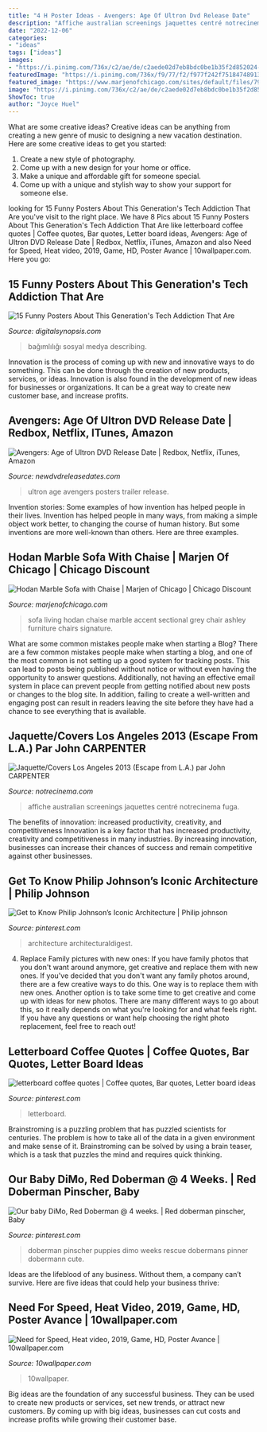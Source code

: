 ```yaml
---
title: "4 H Poster Ideas - Avengers: Age Of Ultron Dvd Release Date"
description: "Affiche australian screenings jaquettes centré notrecinema fuga"
date: "2022-12-06"
categories:
- "ideas"
tags: ["ideas"]
images:
- "https://i.pinimg.com/736x/c2/ae/de/c2aede02d7eb8bdc0be1b35f2d852024--judah-doberman-pinscher.jpg"
featuredImage: "https://i.pinimg.com/736x/f9/77/f2/f977f242f75184748913cae79f1394c4.jpg"
featured_image: "https://www.marjenofchicago.com/sites/default/files/79700-18-21-11-T-C.jpg"
image: "https://i.pinimg.com/736x/c2/ae/de/c2aede02d7eb8bdc0be1b35f2d852024--judah-doberman-pinscher.jpg"
ShowToc: true
author: "Joyce Huel"
---
```



What are some creative ideas?
Creative ideas can be anything from creating a new genre of music to designing a new vacation destination. Here are some creative ideas to get you started: 
1. Create a new style of photography.
2. Come up with a new design for your home or office.
3. Make a unique and affordable gift for someone special.
4. Come up with a unique and stylish way to show your support for someone else.

	

		
looking for 15 Funny Posters About This Generation&#039;s Tech Addiction That Are you've visit to the right place. We have 8 Pics about 15 Funny Posters About This Generation&#039;s Tech Addiction That Are like letterboard coffee quotes | Coffee quotes, Bar quotes, Letter board ideas, Avengers: Age of Ultron DVD Release Date | Redbox, Netflix, iTunes, Amazon and also Need for Speed, Heat video, 2019, Game, HD, Poster Avance | 10wallpaper.com. Here you go:
		
    
## 15 Funny Posters About This Generation&#039;s Tech Addiction That Are

<img loading=lazy src="https://digitalsynopsis.com/wp-content/uploads/2015/03/this-generation-technology-internet-addiction-posters-2.jpg" onerror="this.onerror=null;this.src='https://tse4.mm.bing.net/th?id=OIP.PE7uyfxohghUzh8ecA6PQwHaKY&amp;pid=15.1';" alt="15 Funny Posters About This Generation&#039;s Tech Addiction That Are">

_Source: digitalsynopsis.com_

>bağımlılığı sosyal medya describing. 

	

Innovation is the process of coming up with new and innovative ways to do something. This can be done through the creation of new products, services, or ideas. Innovation is also found in the development of new ideas for businesses or organizations. It can be a great way to create new customer base, and increase profits.

    
## Avengers: Age Of Ultron DVD Release Date | Redbox, Netflix, ITunes, Amazon

<img loading=lazy src="http://www.newdvdreleasedates.com/images/posters/large/avengers-age-of-ultron-2015-20.jpg" onerror="this.onerror=null;this.src='https://tse3.mm.bing.net/th?id=OIP.7-i9kLQE4QiCA6feRMX4KgHaKz&amp;pid=15.1';" alt="Avengers: Age of Ultron DVD Release Date | Redbox, Netflix, iTunes, Amazon">

_Source: newdvdreleasedates.com_

>ultron age avengers posters trailer release. 

	

Invention stories: Some examples of how invention has helped people in their lives.
Invention has helped people in many ways, from making a simple object work better, to changing the course of human history. But some inventions are more well-known than others. Here are three examples.

    
## Hodan Marble Sofa With Chaise | Marjen Of Chicago | Chicago Discount

<img loading=lazy src="https://www.marjenofchicago.com/sites/default/files/79700-18-21-11-T-C.jpg" onerror="this.onerror=null;this.src='https://tse2.mm.bing.net/th?id=OIP.dspQwRbOtvH-um-l6Zc44AHaF7&amp;pid=15.1';" alt="Hodan Marble Sofa with Chaise | Marjen of Chicago | Chicago Discount">

_Source: marjenofchicago.com_

>sofa living hodan chaise marble accent sectional grey chair ashley furniture chairs signature. 

	

What are some common mistakes people make when starting a Blog?
There are a few common mistakes people make when starting a blog, and one of the most common is not setting up a good system for tracking posts. This can lead to posts being published without notice or without even having the opportunity to answer questions. Additionally, not having an effective email system in place can prevent people from getting notified about new posts or changes to the blog site. In addition, failing to create a well-written and engaging post can result in readers leaving the site before they have had a chance to see everything that is available.

    
## Jaquette/Covers Los Angeles 2013 (Escape From L.A.) Par John CARPENTER

<img loading=lazy src="https://www.notrecinema.com/images/cache/los-angeles-2013-affiche_275059_6402.jpg" onerror="this.onerror=null;this.src='https://tse2.mm.bing.net/th?id=OIP.3122CHwgE9RIDy62HIzosgHaLo&amp;pid=15.1';" alt="Jaquette/Covers Los Angeles 2013 (Escape from L.A.) par John CARPENTER">

_Source: notrecinema.com_

>affiche australian screenings jaquettes centré notrecinema fuga. 

	

The benefits of innovation: increased productivity, creativity, and competitiveness
Innovation is a key factor that has increased productivity, creativity and competitiveness in many industries. By increasing innovation, businesses can increase their chances of success and remain competitive against other businesses.

    
## Get To Know Philip Johnson’s Iconic Architecture | Philip Johnson

<img loading=lazy src="https://i.pinimg.com/736x/06/51/c6/0651c696a69d013dbec5060bd2c61cae.jpg" onerror="this.onerror=null;this.src='https://tse3.mm.bing.net/th?id=OIP.bzph3Xvyg8HlQXhRl9J7WwHaJ3&amp;pid=15.1';" alt="Get to Know Philip Johnson’s Iconic Architecture | Philip johnson">

_Source: pinterest.com_

>architecture architecturaldigest. 

	

4. Replace Family pictures with new ones: If you have family photos that you don't want around anymore, get creative and replace them with new ones.
If you've decided that you don't want any family photos around, there are a few creative ways to do this. One way is to replace them with new ones. Another option is to take some time to get creative and come up with ideas for new photos. There are many different ways to go about this, so it really depends on what you're looking for and what feels right. If you have any questions or want help choosing the right photo replacement, feel free to reach out!

    
## Letterboard Coffee Quotes | Coffee Quotes, Bar Quotes, Letter Board Ideas

<img loading=lazy src="https://i.pinimg.com/736x/f9/77/f2/f977f242f75184748913cae79f1394c4.jpg" onerror="this.onerror=null;this.src='https://tse3.mm.bing.net/th?id=OIP.GgySTDtkxUL1nMFzlTyQVAHaJ3&amp;pid=15.1';" alt="letterboard coffee quotes | Coffee quotes, Bar quotes, Letter board ideas">

_Source: pinterest.com_

>letterboard. 

	

Brainstroming is a puzzling problem that has puzzled scientists for centuries. The problem is how to take all of the data in a given environment and make sense of it. Brainstroming can be solved by using a brain teaser, which is a task that puzzles the mind and requires quick thinking.

    
## Our Baby DiMo, Red Doberman @ 4 Weeks. | Red Doberman Pinscher, Baby

<img loading=lazy src="https://i.pinimg.com/736x/c2/ae/de/c2aede02d7eb8bdc0be1b35f2d852024--judah-doberman-pinscher.jpg" onerror="this.onerror=null;this.src='https://tse3.mm.bing.net/th?id=OIP.rF4KRH8Sx2NiaYm_wbmdcAHaLF&amp;pid=15.1';" alt="Our baby DiMo, Red Doberman @ 4 weeks. | Red doberman pinscher, Baby">

_Source: pinterest.com_

>doberman pinscher puppies dimo weeks rescue dobermans pinner dobermann cute. 

	

Ideas are the lifeblood of any business. Without them, a company can’t survive. Here are five ideas that could help your business thrive:

    
## Need For Speed, Heat Video, 2019, Game, HD, Poster Avance | 10wallpaper.com

<img loading=lazy src="https://www.10wallpaper.com/wallpaper/2560x1440/1911/Need_for_Speed_Heat_video_2019_Game_HD_Poster_2560x1440.jpg" onerror="this.onerror=null;this.src='https://tse2.mm.bing.net/th?id=OIP.2JXVjdj1PNYmEcuhpb4VIAHaEK&amp;pid=15.1';" alt="Need for Speed, Heat video, 2019, Game, HD, Poster Avance | 10wallpaper.com">

_Source: 10wallpaper.com_

>10wallpaper. 

	

Big ideas are the foundation of any successful business. They can be used to create new products or services, set new trends, or attract new customers. By coming up with big ideas, businesses can cut costs and increase profits while growing their customer base.

